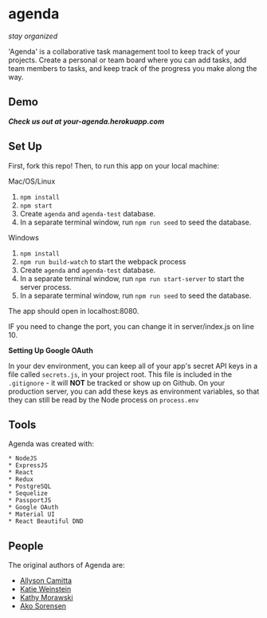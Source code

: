 # agenda

_stay organized_<br>

'Agenda' is a collaborative task management tool to keep track of your projects. Create a personal or team board where you can add tasks, add team members to tasks, and keep track of the progress you make along the way.

## Demo

**_Check us out at your-agenda.herokuapp.com_**

## Set Up

First, fork this repo! Then, to run this app on your local machine:

Mac/OS/Linux

1.  `npm install`
2.  `npm start`
3.  Create `agenda` and `agenda-test` database.
4.  In a separate terminal window, run `npm run seed` to seed the database.

Windows

1.  `npm install`
2.  `npm run build-watch` to start the webpack process
3.  Create `agenda` and `agenda-test` database.
4.  In a separate terminal window, run `npm run start-server` to start the server process.
5.  In a separate terminal window, run `npm run seed` to seed the database.

The app should open in localhost:8080.

IF you need to change the port, you can change it in server/index.js on line 10.

<strong>Setting Up Google OAuth</strong>

 <p>In your dev environment, you can keep all of your app's secret API keys in a file called <code>secrets.js</code>, in your project root. This file is included in the <code>.gitignore</code> - it will <strong>NOT</strong> be tracked or show up on Github. On your production server, you can add these keys as environment variables, so that they can still be read by the Node process on <code>process.env</code> </p>

## Tools

Agenda was created with:

```
* NodeJS
* ExpressJS
* React
* Redux
* PostgreSQL
* Sequelize
* PassportJS
* Google OAuth
* Material UI
* React Beautiful DND
```

## People

The original authors of Agenda are:

* [Allyson Camitta](https://github.com/camitta)
* [Katie Weinstein](https://github.com/katieweinstein)
* [Kathy Morawski](https://github.com/kmorawski94)
* [Ako Sorensen](https://github.com/akosorensen)
